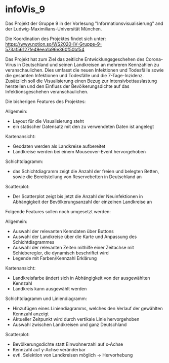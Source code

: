 # infoVis_9
Das Projekt der Gruppe 9 in der Vorlesung "Informationsvisualisierung" and der Ludwig-Maximilians-Universität München.

Die Koordination des Projektes findet sich unter: https://www.notion.so/WS2020-IV-Gruppe-9-573af56127fe49eea1a96e360f50bf54

Das Projekt hat zum Ziel das zeitliche Entwicklungsgeschehen des Corona-Virus in Deutschland und seinen Landkreisen an mehreren Kennzahlen zu veranschaulichen. Dies umfasst die neuen Infektionen und Todesfälle sowie die gesamten Infektionen und Todesfälle und die 7-Tage-Inzidenz.
Zusätzlich soll die Visualisierung einen Bezug zur Intensivbettauslastung herstellen und den Einfluss der Bevölkerungsdichte auf das Infektionsgeschehen veranschaulichen. 


Die bisherigen Features des Projektes:

Allgemein: 
- Layout für die Visualisierung steht
- ein statischer Datensatz mit den zu verwendeten Daten ist angelegt

Kartenansicht:
- Geodaten werden als Landkreise aufbereitet
- Landkreise werden bei einem Mouseover-Event hervorgehoben

Schichtdiagramm:
- das Schichtdiagramm zeigt die Anzahl der freien und belegten Betten, sowie die Bereitstellung von Reservebetten in Deutschland an

Scatterplot:
- Der Scatterplot zeigt bis jetzt die Anzahl der Neuinfektionen in Abhängigkeit der Bevölkerungsanzahl der einzelnen Landkreise an


Folgende Features sollen noch umgesetzt werden: 

Allgemein:
- Auswahl der relevanten Kenndaten über Buttons
- Auswahl der Landkreise über die Karte und Anpassung des Schichtdiagrammes
- Auswahl der relevanten Zeiten mithilfe einer Zeitachse mit Schieberegler, die dynamisch beschriftet wird
- Legende mit Farben/Kennzahl Erklärung

Kartenansicht:
- Landkreisfarbe ändert sich in Abhängigkeit von der ausgewählten Kennzahl
- Landkreis kann ausgewählt werden

Schichtdiagramm und Liniendiagramm:
- Hinzufügen eines Liniendiagramms, welches den Verlauf der gewählten Kennzahl anzeigt
- Aktueller Zeitpunkt wird durch vertikale Linie hervorgehoben
- Auswahl zwischen Landkreisen und ganz Deutschland

Scatterplot:
- Bevölkerungsdichte statt Einwohnerzahl auf x-Achse
- Kennzahl auf y-Achse veränderbar
- evtl. Selektion von Landkreisen möglich -> Hervorhebung
